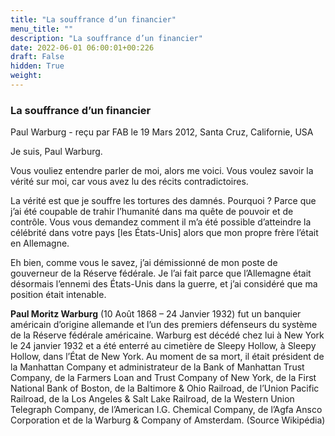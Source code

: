 ```yaml
---
title: "La souffrance d’un financier"
menu_title: ""
description: "La souffrance d’un financier"
date: 2022-06-01 06:00:01+00:226
draft: False
hidden: True
weight:
---
```

### La souffrance d’un financier

Paul Warburg - reçu par FAB le 19 Mars 2012, Santa Cruz, Californie, USA


Je suis, Paul Warburg.

Vous vouliez entendre parler de moi, alors me voici. Vous voulez savoir la vérité sur moi, car vous avez lu des récits contradictoires.

La vérité est que je souffre les tortures des damnés. Pourquoi ? Parce que j’ai été coupable de trahir l’humanité dans ma quête de pouvoir et de contrôle. Vous vous demandez comment il m’a été possible d’atteindre la célébrité dans votre pays [les États-Unis] alors que mon propre frère l’était en Allemagne.

Eh bien, comme vous le savez, j’ai démissionné de mon poste de gouverneur de la Réserve fédérale. Je l’ai fait parce que l’Allemagne était désormais l’ennemi des États-Unis dans la guerre, et j’ai considéré que ma position était intenable.

**Paul Moritz Warburg** (10 Août 1868 – 24 Janvier 1932) fut un banquier américain d’origine allemande et l’un des premiers défenseurs du système de la Réserve fédérale américaine. Warburg est décédé chez lui à New York le 24 janvier 1932 et a été enterré au cimetière de Sleepy Hollow, à Sleepy Hollow, dans l’État de New York. Au moment de sa mort, il était président de la Manhattan Company et administrateur de la Bank of Manhattan Trust Company, de la Farmers Loan and Trust Company of New York, de la First National Bank of Boston, de la Baltimore & Ohio Railroad, de l’Union Pacific Railroad, de la Los Angeles & Salt Lake Railroad, de la Western Union Telegraph Company, de l’American I.G. Chemical Company, de l’Agfa Ansco Corporation et de la Warburg & Company of Amsterdam. (Source Wikipédia)

